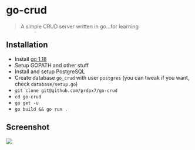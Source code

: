 # go-crud
> A simple CRUD server written in go...for learning


## Installation
* Install [go 1.18](https://go.dev/dl/)
* Setup GOPATH and other stuff
* Install and setup PostgreSQL
* Create database `go_crud` with user `postgres` (you can tweak if you want, check `database/setup.go`)
* `git clone git@github.com/prdpx7/go-crud`
* `cd go-crud`
* `go get -u`
* `go build && go run .`


## Screenshot
<img src="https://i.imgur.com/AjzIxrC.png" />
